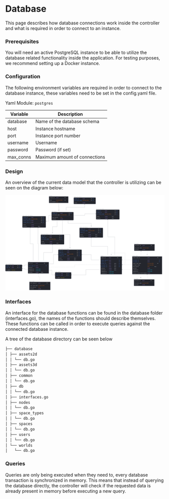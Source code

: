 # Database
This page describes how database connections work inside the controller and what is required in order to connect to an instance.

### Prerequisites
You will need an active PostgreSQL instance to be able to utilize the database related functionality inside the application.
For testing purposes, we recommend setting up a Docker instance.

### Configuration
The following environment variables are required in order to connect to the database instance, these variables need to be set in the config.yaml file.

Yaml Module: `postgres`

| Variable    | Description                   |
|-------------|-------------------------------|
| database    | Name of the database schema   |
| host        | Instance hostname             |
| port        | Instance port number          |
| username    | Username                      |
| password    | Password (if set)             |
| max_conns   | Maximum amount of connections |

### Design
An overview of the current data model that the controller is utilizing can be seen on the diagram below:

![momentum4_datamodel](../images/momentum4_db_schema.svg)

### Interfaces
An interface for the database functions can be found in the database folder (interfaces.go), the names of the functions should describe themselves.
These functions can be called in order to execute queries against the connected database instance. 

A tree of the database directory can be seen below
```bash
├── database
│ ├── assets2d
│ │ └── db.go
│ ├── assets3d
│ │ └── db.go
│ ├── common
│ │ └── db.go
│ ├── db
│ │ └── db.go
│ ├── interfaces.go
│ ├── nodes
│ │ └── db.go
│ ├── space_types
│ │ └── db.go
│ ├── spaces
│ │ └── db.go
│ ├── users
│ │ └── db.go
│ └── worlds
│   └── db.go
```

### Queries
Queries are only being executed when they need to, every database transaction is synchronized in memory. This means that instead of querying the database directly, the controller will check if the requested data is already present in memory before executing a new query.

